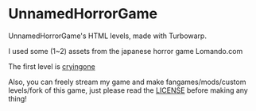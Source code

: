 # UnnamedHorrorGame
UnnamedHorrorGame's HTML levels, made with Turbowarp.

I used some (1~2) assets from the japanese horror game Lomando.com

The first level is [cryingone](https://patoflamejantetv.github.io/UnnamedHorrorGame/cryingone)

Also, you can freely stream my game and make fangames/mods/custom levels/fork of this game, just please read the [LICENSE](./LICENSE) before making any thing!
